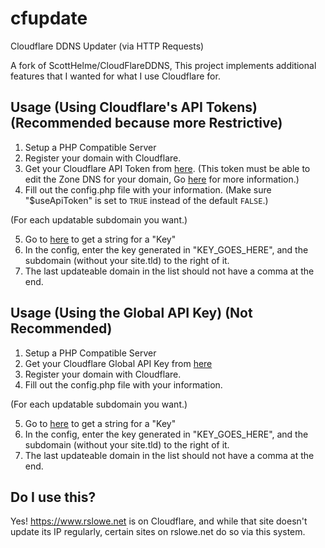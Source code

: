 # cfupdate
Cloudflare DDNS Updater (via HTTP Requests)

A fork of ScottHelme/CloudFlareDDNS, This project implements additional features that I wanted for what I use Cloudflare for.

## Usage (Using Cloudflare's API Tokens) (Recommended because more Restrictive)
1. Setup a PHP Compatible Server
2. Register your domain with Cloudflare.
3. Get your Cloudflare API Token from [here](https://dash.cloudflare.com/profile/api-tokens). (This token must be able to edit the Zone DNS for your domain, Go [here]() for more information.)
4. Fill out the config.php file with your information. (Make sure "$useApiToken" is set to ```TRUE``` instead of the default ```FALSE```.)

(For each updatable subdomain you want.)

5. Go to [here](https://www.random.org/strings/?num=1&len=20&digits=on&upperalpha=on&loweralpha=on&unique=on&format=plain&rnd=new) to get a string for a "Key"
6. In the config, enter the key generated in "KEY_GOES_HERE", and the subdomain (without your site.tld) to the right of it.
7. The last updateable domain in the list should not have a comma at the end.

## Usage (Using the Global API Key) (Not Recommended)

1. Setup a PHP Compatible Server
2. Get your Cloudflare Global API Key from [here](https://dash.cloudflare.com/profile/api-tokens)
3. Register your domain with Cloudflare.
4. Fill out the config.php file with your information.

(For each updatable subdomain you want.)

5. Go to [here](https://www.random.org/strings/?num=1&len=20&digits=on&upperalpha=on&loweralpha=on&unique=on&format=plain&rnd=new) to get a string for a "Key"
6. In the config, enter the key generated in "KEY_GOES_HERE", and the subdomain (without your site.tld) to the right of it.
7. The last updateable domain in the list should not have a comma at the end.


## Do I use this?
Yes! https://www.rslowe.net is on Cloudflare, and while that site doesn't update its IP regularly, certain sites on rslowe.net do so via this system.
